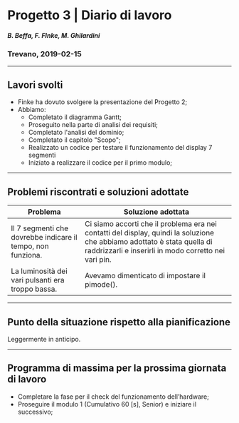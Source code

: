 # Progetto 3 | Diario di lavoro
##### B. Beffa, F. FInke, M. Ghilardini
### Trevano, 2019-02-15
---
## Lavori svolti
- Finke ha dovuto svolgere la presentazione del Progetto 2;
- Abbiamo:
    - Completato il diagramma Gantt;
    - Proseguito nella parte di analisi dei requisiti;
    - Completato l'analisi del dominio;
    - Completato il capitolo "Scopo";
    - Realizzato un codice per testare il funzionamento del display 7 segmenti
    - Iniziato a realizzare il codice per il primo modulo;

---

## Problemi riscontrati e soluzioni adottate 
| Problema              | Soluzione adottata    | 
|-----------------------|-----------------------|
|Il 7 segmenti che dovrebbe indicare il tempo, non funziona. | Ci siamo accorti che il problema era nei contatti del display, quindi la soluzione che abbiamo adottato è stata quella di raddrizzarli e inserirli in modo corretto nei vari pin. |
| La luminosità dei vari pulsanti era troppo bassa. | Avevamo dimenticato di impostare il pimode().

---

##  Punto della situazione rispetto alla pianificazione
Leggermente in anticipo.

---

## Programma di massima per la prossima giornata di lavoro
- Completare la fase per il check del funzionamento dell’hardware;
- Proseguire il modulo 1 (Cumulativo 60 [s], Senior) e iniziare il successivo;
